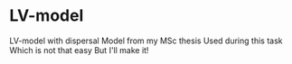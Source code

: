 # LV-model
LV-model with dispersal
Model from my MSc thesis
Used during this task
Which is not that easy
But I'll make it!
